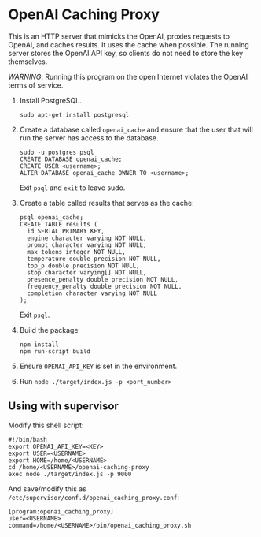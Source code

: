 # OpenAI Caching Proxy

This is an HTTP server that mimicks the OpenAI, proxies requests to OpenAI, and 
caches results. It uses the cache when possible. The running server stores the 
OpenAI API key, so clients do not need to store the key themselves.

*WARNING*: Running this program on the open Internet violates the OpenAI
terms of service.

1. Install PostgreSQL.
   
   ```
   sudo apt-get install postgresql
   ```
   
2. Create a database called `openai_cache` and ensure that the user that will
   run the server has access to the database.

   ```
   sudo -u postgres psql
   CREATE DATABASE openai_cache;
   CREATE USER <username>;
   ALTER DATABASE openai_cache OWNER TO <username>;
   ```
   
   Exit `psql` and `exit` to leave sudo.

2. Create a table called results that serves as the cache:

   ```
   psql openai_cache;
   CREATE TABLE results (
     id SERIAL PRIMARY KEY,
     engine character varying NOT NULL,
     prompt character varying NOT NULL,
     max_tokens integer NOT NULL,
     temperature double precision NOT NULL,
     top_p double precision NOT NULL,
     stop character varying[] NOT NULL,
     presence_penalty double precision NOT NULL,
     frequency_penalty double precision NOT NULL,
     completion character varying NOT NULL
   );
   ```
   
   Exit `psql`.

3. Build the package

   ```
   npm install
   npm run-script build
   ```

4. Ensure `OPENAI_API_KEY` is set in the environment.

5. Run `node ./target/index.js -p <port_number>`

## Using with supervisor

Modify this shell script:

```
#!/bin/bash
export OPENAI_API_KEY=<KEY>
export USER=<USERNAME>
export HOME=/home/<USERNAME>
cd /home/<USERNAME>/openai-caching-proxy
exec node ./target/index.js -p 9000
```

And save/modify this as `/etc/supervisor/conf.d/openai_caching_proxy.conf`:

```
[program:openai_caching_proxy]
user=<USERNAME>
command=/home/<USERNAME>/bin/openai_caching_proxy.sh
```
